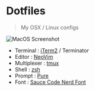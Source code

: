 # Dotfiles
> My OSX / Linux configs

![MacOS Screenshot](https://i.redd.it/fjof1800ghh31.png)

- Terminal : [iTerm2](https://iterm2.com/) / Terminator
- Editor : [NeoVim](https://neovim.io/)
- Multiplexer : [tmux](https://github.com/tmux/tmux)
- Shell : [zsh](http://www.zsh.org/)
- Prompt : [Pure](https://github.com/sindresorhus/pure)
- Font : [Sauce Code Nerd Font](https://github.com/ryanoasis/nerd-fonts/blob/master/patched-fonts/SourceCodePro)
